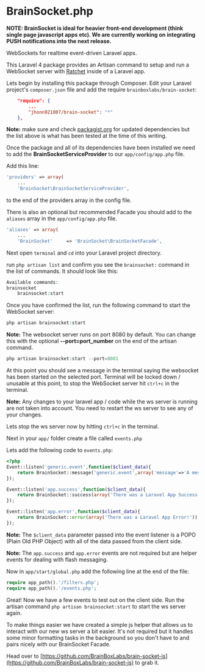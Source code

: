 BrainSocket.php
============

**NOTE: BrainSocket is ideal for heavier front-end development (think single page javascript apps etc). We are currently working on integrating PUSH notifications into the next release.**

WebSockets for realtime event-driven Laravel apps.

This Laravel 4 package provides an Artisan command to setup and run a WebSocket server
with [Ratchet](http://socketo.me/) inside of a Laravel app.

Lets begin by installing this package through Composer. Edit your Laravel project's `composer.json` file and add the require `brainboxlabs/brain-socket`:

```json
	"require": {
		...
		"jhonn921007/brain-socket": "*"
	},
```

**Note:** make sure and check [packagist.org](https://packagist.org) for updated dependencies but the list above is what has been tested at the time of this writing.

Once the package and all of its dependencies have been installed we need to add the **BrainSocketServiceProvider** to our `app/config/app.php` file.

Add this line:

```php
'providers' => array(
	...
	'BrainSocket\BrainSocketServiceProvider',
```

to the end of the providers array in the config file.

There is also an optional but recommended Facade you should add to the `aliases` array in the `app/config/app.php` file.

```php
'aliases' => array(
	...
	'BrainSocket'     => 'BrainSocket\BrainSocketFacade',
```

Next open `terminal` and `cd` into your Laravel project directory.

run `php artisan list` and confirm you see the `brainsocket:` command in the list of commands. It should look like this:

```php
Available commands:
brainsocket
	brainsocket:start
```

Once you have confirmed the list, run the following command to start the WebSocket server:

```php
php artisan brainsocket:start
```

**Note:** The websocket server runs on port 8080 by default. You can change this with the optional **--port=port_number** on the end of the artisan command.

```php
php artisan brainsocket:start --port=8081
```

At this point you should see a message in the terminal saying the websocket has been started on the selected port. Terminal will be locked down / unusable at this point, to stop the WebSocket server
hit `ctrl+c` in the terminal.

**Note:** Any changes to your laravel app / code while the ws server is running are not taken into account. You need to restart the ws server to see any of your changes.

Lets stop the ws server now by hitting `ctrl+c` in the terminal.

Next in your `app/` folder create a file called `events.php`

Lets add the following code to `events.php`:

```php
<?php
Event::listen('generic.event',function($client_data){
	return BrainSocket::message('generic.event',array('message'=>'A message from a generic event fired in Laravel!'));
});

Event::listen('app.success',function($client_data){
	return BrainSocket::success(array('There was a Laravel App Success Event!'));
});

Event::listen('app.error',function($client_data){
	return BrainSocket::error(array('There was a Laravel App Error!'));
});
```

**Note:** The `$client_data` parameter passed into the event listener is a POPO (Plain Old PHP Object) with all of the data passed from the client side.

**Note:** The `app.success` and `app.error` events are not required but are helper events for dealing with flash messaging.

Now in `app/start/global.php` add the following line at the end of the file:

```php
require app_path().'/filters.php';
require app_path().'/events.php';
```

Great! Now we have a few events to test out on the client side. Run the artisan command `php artisan brainsocket:start` to start the ws server again.

To make things easier we have created a simple js helper that allows us to interact with our new ws server a bit easier.
It's not required but it handles some minor formatting tasks in the background so you don't have to and pairs nicely with our BrainSocket Facade.

Head over to [https://github.com/BrainBoxLabs/brain-socket-js](https://github.com/BrainBoxLabs/brain-socket-js) to grab it.

